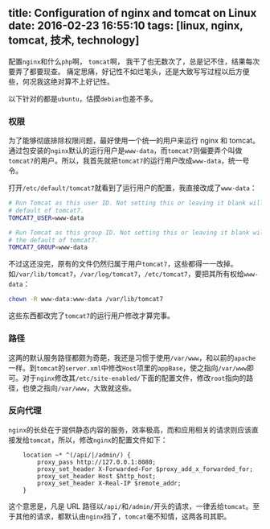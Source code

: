 title: Configuration of nginx and tomcat on Linux
date: 2016-02-23 16:55:10
tags: [linux, nginx, tomcat, 技术, technology]
---

配置`nginx`和什么`php`啊， `tomcat`啊， 我干了也无数次了，总是记不住，结果每次要弄了都要现查。 痛定思痛，好记性不如烂笔头，还是大致写写过程以后方便些，何况我这绝对算不上好记性。

以下针对的都是`ubuntu`，估摸`debian`也差不多。
<!-- more -->
### 权限
为了能够彻底排除权限问题，最好使用一个统一的用户来运行 nginx 和 tomcat。通过包安装的`nginx`默认的运行用户是`www-data`，而`tomcat7`则偏要弄个叫做`tomcat7`的用户。所以，我首先就把`tomcat7`的运行用户改成`www-data`，统一号令。

打开`/etc/default/tomcat7`就看到了运行用户的配置，我直接改成了`www-data`：

```bash
# Run Tomcat as this user ID. Not setting this or leaving it blank will use the
# default of tomcat7.
TOMCAT7_USER=www-data

# Run Tomcat as this group ID. Not setting this or leaving it blank will use
# the default of tomcat7.
TOMCAT7_GROUP=www-data
```
不过这还没完，原有的文件仍然归属于用户`tomcat7`，这些都得一一改掉。如`/var/lib/tomcat7`，`/var/log/tomcat7`，`/etc/tomcat7`，要把其所有权给`www-data`：

```bash
chown -R www-data:www-data /var/lib/tomcat7
```
这些东西都改完了`tomcat7`的运行用户修改才算完事。
### 路径
这两的默认服务路径都颇为奇葩，我还是习惯于使用`/var/www`，和以前的`apache`一样。到`tomcat`的`server.xml`中修改`Host`项里的`appBase`，使之指向`/var/www`即可。对于`nginx`修改其`/etc/site-enabled/`下面的配置文件，修改`root`指向的路径，也使之指向`/var/www`，大致就这些。
### 反向代理
`nginx`的长处在于提供静态内容的服务，效率极高，而和应用相关的请求则应该直接发给`tomcat`，所以，修改`nginx`的配置文件如下：

```
    location ~* ^(/api/|/admin/) {
        proxy_pass http://127.0.0.1:8080;
        proxy_set_header X-Forwarded-For $proxy_add_x_forwarded_for;
        proxy_set_header Host $http_host;
        proxy_set_header X-Real-IP $remote_addr;
    }
```
这个意思是，凡是 URL 路径以`/api/`和`/admin/`开头的请求，一律丢给`tomcat`。至于其他的请求，都默认由`nginx`挡了，`tomcat`毫不知情，这两各司其职。

